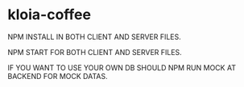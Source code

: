 # kloia-coffee

NPM INSTALL IN BOTH CLIENT AND SERVER FILES.

NPM START FOR  BOTH CLIENT AND SERVER FILES.

IF YOU WANT TO USE YOUR OWN DB SHOULD NPM RUN MOCK AT BACKEND FOR MOCK DATAS.
